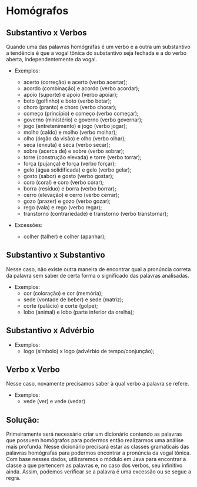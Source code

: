 # Homógrafos

## Substantivo x Verbos

Quando uma das palavras homógrafas é um verbo e a outra um substantivo
a tendência é que a vogal tônica do substantivo seja fechada e a do
verbo aberta, independentemente da vogal.
 
* Exemplos:
    * acerto (correção) e acerto (verbo acertar);
    * acordo (combinação) e acordo (verbo acordar);
    * apoio (suporte) e apoio (verbo apoiar);
    * boto (golfinho) e boto (verbo botar);
    * choro (pranto) e choro (verbo chorar);
    * começo (princípio) e começo (verbo começar);
    * governo (ministério) e governo (verbo governar);
    * jogo (entretenimento) e jogo (verbo jogar);
    * molho (caldo) e molho (verbo molhar);
    * olho (órgão da visão) e olho (verbo olhar);
    * seca (enxuta) e seca (verbo secar);
	* sobre (acerca de) e sobre (verbo sobrar);
	* torre (construção elevada) e torre (verbo torrar);
	* força (pujança) e força (verbo forçar);
	* gelo (água solidificada) e gelo (verbo gelar);
	* gosto (sabor) e gosto (verbo gostar);
	* coro (coral) e coro (verbo corar);
	* borra (resíduo) e borra (verbo borrar);
	* cerro (elevação) e cerro (verbo cerrar);
	* gozo (prazer) e gozo (verbo gozar);
	* rego (vala) e rego (verbo regar);
	* transtorno (contrariedade) e transtorno (verbo transtornar);
		
* Excessões:
	* colher (talher) e colher (apanhar);

## Substantivo x Substantivo
Nesse caso, não existe outra maneira de encontrar qual a pronúncia correta da 
palavra sem saber de certa forma o significado das palavras analisadas.

* Exemplos:
	* cor (coloração) e cor (memória);
	* sede (vontade de beber) e sede (matriz);
	* corte (palácio) e corte (golpe);
	* lobo (animal) e lobo (parte inferior da orelha);

## Substantivo x Advérbio

* Exemplos:
	* logo (símbolo) x logo (advérbio de tempo/conjunção);

## Verbo x Verbo
Nesse caso, novamente precisamos saber à qual verbo a palavra se refere.

* Exemplos:
	* vede (ver) e vede (vedar)

## Solução:
Primeiramente será necessário criar um dicionário contendo as palavras que 
possuem homógrafos para podermos então realizarmos uma análise mais profunda. 
Nesse dicionário precisará estar as classes gramaticais das palavras homógrafas
para podermos encontrar a pronúncia da vogal tônica. Com base nesses dados, 
utilizaremos o módulo em Java para encontrar a classe a que pertencem as 
palavras e, no caso dos verbos, seu infinitivo ainda. Assim, podemos verificar
se a palavra é uma excessão ou se segue a regra. 

